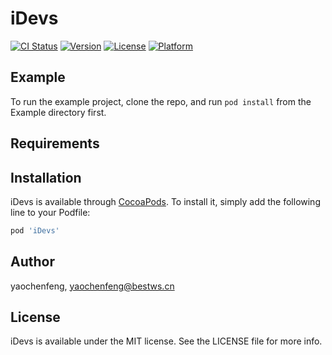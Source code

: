 # iDevs

[![CI Status](http://img.shields.io/travis/yaochenfeng/iDevs.svg?style=flat)](https://travis-ci.org/yaochenfeng/iDevs)
[![Version](https://img.shields.io/cocoapods/v/iDevs.svg?style=flat)](http://cocoapods.org/pods/iDevs)
[![License](https://img.shields.io/cocoapods/l/iDevs.svg?style=flat)](http://cocoapods.org/pods/iDevs)
[![Platform](https://img.shields.io/cocoapods/p/iDevs.svg?style=flat)](http://cocoapods.org/pods/iDevs)

## Example

To run the example project, clone the repo, and run `pod install` from the Example directory first.

## Requirements

## Installation

iDevs is available through [CocoaPods](http://cocoapods.org). To install
it, simply add the following line to your Podfile:

```ruby
pod 'iDevs'
```

## Author

yaochenfeng, yaochenfeng@bestws.cn

## License

iDevs is available under the MIT license. See the LICENSE file for more info.
